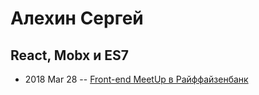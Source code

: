 # Алехин Сергей

## React, Mobx и ES7
- 2018 Mar 28 -- [Front-end MeetUp в Райффайзенбанк](https://youtu.be/5zPbydsnLoE?t=1h18m16s)    
